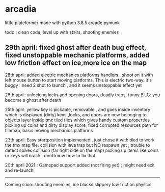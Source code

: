 # arcadia
little plateformer made with python 3.8.5 arcade pymunk

todo : clean code,  level up with stairs, shooting enemies

29th april:
fixed ghost after death bug effect, fixed unstoppable mechanic platforms, added low friction effect on ice,more ice on the map
------------------

28th april: added electric mechanics platforms handlers , shoot on it with left mouse button to start moving platforms.
This is electric two-way. it's buggy : need 2 shot to launch , and it seems unstoppable effect yet


26th april: unlocking locks and opening doors, deadly traps, funny BUG: you become a ghost after death

25th april: 
yellow key is pickable, removable , and goes inside inventory which is displayed (dirty)
keys ,locks, and doors are now belonging to objects layer inside tmx tiled files which gives handy custom properties
picking up coins and dirty display score, fixed corrupted resources path for tilemap, basic moving mechanics platforms

23th april: 
Easy startposition implemented , just chose it with tiled to work the tmx map file.
collision with lava trap but NO respawn yet ; trouble to detect spikes collision (far right side on the map)
picking up items like coins or keys will crash , dont know how to fix that

20th april 2021 : Gamepad support added (not firing yet) ; might need exit and re-launch

---
Coming soon:
shooting enemies, ice blocks slippery low friction physics

